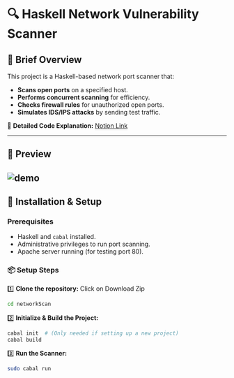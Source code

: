 # **🔍 Haskell Network Vulnerability Scanner**

## **📌 Brief Overview**
This project is a Haskell-based network port scanner that:
- **Scans open ports** on a specified host.
- **Performs concurrent scanning** for efficiency.
- **Checks firewall rules** for unauthorized open ports.
- **Simulates IDS/IPS attacks** by sending test traffic.

📌 **Detailed Code Explanation:** [Notion Link](https://www.notion.so/Haskell-Network-Vulnerability-Scanner-1897a1b71e4180369b76d26eecbe3b6e?pvs=4)

---
## **📸 Preview**
![demo](https://github.com/user-attachments/assets/77f2b613-0966-4f7c-95ee-aa5f6132ac16)
---

## **🚀 Installation & Setup**

### **Prerequisites**
- Haskell and `cabal` installed.
- Administrative privileges to run port scanning.
- Apache server running (for testing port 80).

### **📦 Setup Steps**

1️⃣ **Clone the repository:**
Click on Download Zip
```sh
cd networkScan
```

2️⃣ **Initialize & Build the Project:**
```sh
cabal init  # (Only needed if setting up a new project)
cabal build
```

3️⃣ **Run the Scanner:**
```sh
sudo cabal run
```

